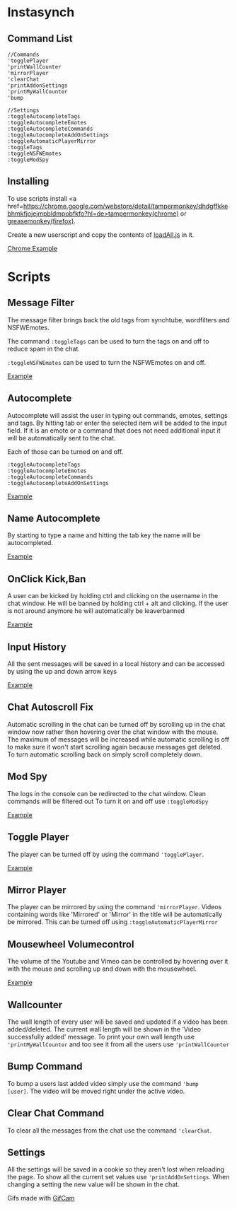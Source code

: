 Instasynch
==========


Command List
------------

<pre>
<code>//Commands
'togglePlayer
'printWallCounter
'mirrorPlayer
'clearChat
'printAddonSettings
'printMyWallCounter
'bump

//Settings
:toggleAutocompleteTags
:toggleAutocompleteEmotes
:toggleAutocompleteCommands
:toggleAutocompleteAddOnSettings
:toggleAutomaticPlayerMirror
:toggleTags
:toggleNSFWEmotes
:toggleModSpy</code>
</pre>


Installing
----------

To use scripts install <a href=https://chrome.google.com/webstore/detail/tampermonkey/dhdgffkkebhmkfjojejmpbldmpobfkfo?hl=de>tampermonkey(chrome)</a> or <a href="https://addons.mozilla.org/de/firefox/addon/greasemonkey/">greasemonkey(firefox)</a>.

Create a new userscript and copy the contents of <a href="https://github.com/Bibbytube/Instasynch/blob/master/loadAll.js">loadAll.js</a> in it.

<a href="/install.gif">Chrome Example</a>


Scripts
=======

Message Filter
--------------

The message filter brings back the old tags from synchtube, wordfilters and NSFWEmotes.

The command <code>:toggleTags</code> can be used to turn the tags on and off to reduce spam in the chat.

<code>:toggleNSFWEmotes</code> can be used to turn the NSFWEmotes on and off.

<a href="/Chat Additions/Messagefilter/messagefilterexample.gif">Example</a>


Autocomplete
------------

Autocomplete will assist the user in typing out commands, emotes, settings and tags.
By hitting tab or enter the selected item will be added to the input field. 
If it is an emote or a command that does not need additional input it will be automatically sent to the chat.

Each of those can be turned on and off.
<pre>
<code>:toggleAutocompleteTags
:toggleAutocompleteEmotes
:toggleAutocompleteCommands
:toggleAutocompleteAddOnSettings</code>
</pre>

<a href="Chat Additions/Autocomplete/autocompleteexample.gif">Example</a>


Name Autocomplete
-----------------

By starting to type a name and hitting the tab key the name will be autocompleted.

<a href="Chat Additions/Name Autocomplete/nameautocompleteexample.gif">Example</a>


OnClick Kick,Ban
----------------

A user can be kicked by holding ctrl and clicking on the username in the chat window.
He will be banned by holding ctrl + alt and clicking. If the user is not around anymore he will automatically be leaverbanned

<a href="Chat Additions/OnClickKickBan/onclickkickbanexample.gif">Example</a>


Input History
-------------

All the sent messages will be saved in a local history and can be accessed by using the up and down arrow keys

<a href="Chat Additions/Input History/inputhistoryexample.gif">Example</a>


Chat Autoscroll Fix
-------------------

Automatic scrolling in the chat can be turned off by scrolling up in the chat window now rather then hovering over the chat window with the mouse.
The maximum of messages will be increased while automatic scrolling is off to make sure it won't start scrolling again because messages get deleted.
To turn automatic scrolling back on simply scroll completely down.


Mod Spy
-------

The logs in the console can be redirected to the chat window. Clean commands will be filtered out
To turn it on and off use <code>:toggleModSpy</code>

<a href="Chat Additions/ModSpy/modspyexample.gif">Example</a>


Toggle Player
-------------

The player can be turned off by using the command <code>'togglePlayer</code>.

<a href="Player Additions/Toggle Player/toggleplayerexample.gif" >Example</a>


Mirror Player
-------------

The player can be mirrored by using the command <code>'mirrorPlayer</code>.
Videos containing words like 'Mirrored' or 'Mirror' in the title will be automatically be mirrored.
This can be turned off using <code>:toggleAutomaticPlayerMirror</code>


Mousewheel Volumecontrol
------------------------

The volume of the Youtube and Vimeo can be controlled by hovering over it with the mouse and scrolling up and down with the mousewheel.

<a href="Player Additions/Mousewheel Volumecontrol/mousewheelvolumecontrolexample.gif" >Example</a>


Wallcounter
-----------

The wall length of every user will be saved and updated if a video has been added/deleted.
The current wall length will be shown in the 'Video successfully added' message.
To print your own wall length use <code>'printMyWallCounter</code> and too see it from all the users use <code>'printWallCounter</code>


Bump Command
------------

To bump a users last added video simply use the command <code>'bump [user]</code>.
The video will be moved right under the active video.


Clear Chat Command
------------

To clear all the messages from the chat use the command <code>'clearChat</code>.


Settings
--------

All the settings will be saved in a cookie so they aren't lost when reloading the page.
To show all the current set values use <code>'printAddOnSettings</code>.
When changing a setting the new value will be shown in the chat.




Gifs made with <a href="http://blog.bahraniapps.com/?page_id=21">GifCam</a>

